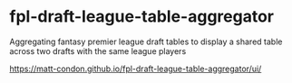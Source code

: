 # fpl-draft-league-table-aggregator
Aggregating fantasy premier league draft tables to display a shared table across two drafts with the same league players

https://matt-condon.github.io/fpl-draft-league-table-aggregator/ui/
